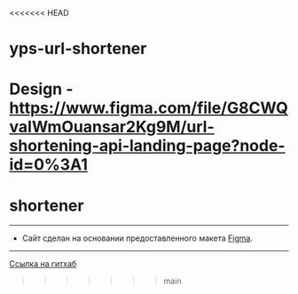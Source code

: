 <<<<<<< HEAD
# yps-url-shortener


Design - https://www.figma.com/file/G8CWQvaIWmOuansar2Kg9M/url-shortening-api-landing-page?node-id=0%3A1
=======
# shortener
------
* Сайт сделан на основании предоставленного макета [Figma](https://www.figma.com/file/G8CWQvaIWmOuansar2Kg9M/url-shortening-api-landing-page?node-id=0%3A1).
------
[Ссылка на гитхаб](https://michelle-jdia.github.io/url-shortener/)
>>>>>>> main
